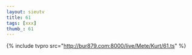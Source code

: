 ```yaml
--- 
layout: sieutv
title: 61
tags: [xxx]
thumb_: 61
---
```

{% include tvpro src="http://bur879.com:8000/live/Mete/Kurt/61.ts" %} 
